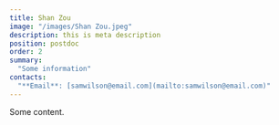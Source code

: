 ```yaml
---
title: Shan Zou
image: "/images/Shan Zou.jpeg"
description: this is meta description
position: postdoc
order: 2
summary:
  "Some information"
contacts:
  "**Email**: [samwilson@email.com](mailto:samwilson@email.com)"
---
```


Some content.
